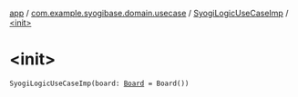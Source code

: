 [app](../../index.md) / [com.example.syogibase.domain.usecase](../index.md) / [SyogiLogicUseCaseImp](index.md) / [&lt;init&gt;](./-init-.md)

# &lt;init&gt;

`SyogiLogicUseCaseImp(board: `[`Board`](../../com.example.syogibase.domain.model/-board/index.md)` = Board())`